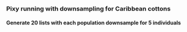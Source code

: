 ### Pixy running with downsampling for Caribbean cottons

#### Generate 20 lists with each population downsample for 5 individuals 
```
